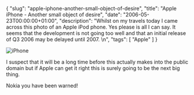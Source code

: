 {
  "slug": "apple-iphone-another-small-object-of-desire",
  "title": "Apple iPhone - Another small object of desire",
  "date": "2006-05-23T00:00:00+01:00",
  "description": "Whilst on my travels today I came across this photo of an Apple iPod phone.  Yes please is all I can say. It seems that the development is not going too well and that an initial release of Q3 2006 may be delayed until 2007. \n",
  "tags": [
    "Apple"
  ]
}

![iPhone][1]

I suspect that it will be a long time before this actually makes into the public domain but if Apple can get it right this is surely going to be the next big thing.

Nokia you have been warned!

[1]: https://shapeshed.com/images/articles/apple_mobile.jpg "iPhone"
